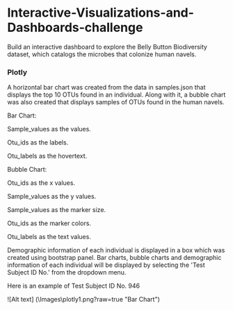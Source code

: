 # Interactive-Visualizations-and-Dashboards-challenge

Build an interactive dashboard to explore the Belly Button Biodiversity dataset, which catalogs the microbes that colonize human navels.


### Plotly

A horizontal bar chart was created from the data in samples.json that displays the top 10 OTUs found in an individual. Along with it, a bubble chart was also created that displays samples of OTUs found in the human navels. 


Bar Chart:

Sample_values as the values.

Otu_ids as the labels.

Otu_labels as the hovertext.


Bubble Chart:

Otu_ids as the x values.

Sample_values as the y values.

Sample_values as the marker size.

Otu_ids as the marker colors.

Otu_labels as the text values.



Demographic information of each individual is displayed in a box  which was created using bootstrap panel. Bar charts, bubble charts and demographic information of each individual will be displayed by selecting the 'Test Subject ID No.' from the dropdown menu.

Here is an example of Test Subject ID No. 946

![Alt text] (\Images\plotly1.png?raw=true "Bar Chart")




